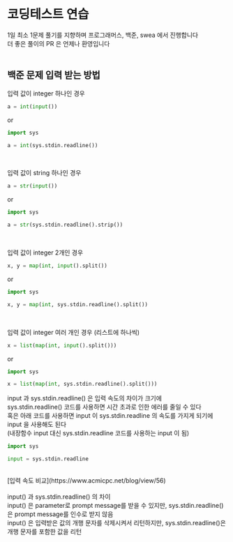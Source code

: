 # 코딩테스트 연습
1일 최소 1문제 풀기를 지향하며 프로그래머스, 백준, swea 에서 진행합니다
<br>
더 좋은 풀이의 PR 은 언제나 환영입니다
<br>
<br>

## 백준 문제 입력 받는 방법
입력 값이 integer 하나인 경우

```python
a = int(input())
```
or
```python
import sys

a = int(sys.stdin.readline())
```
<br>

입력 값이 string 하나인 경우

```python
a = str(input())
```
or
```python
import sys

a = str(sys.stdin.readline().strip())
```
<br>

입력 값이 integer 2개인 경우

```python
x, y = map(int, input().split())
```
or
```python
import sys

x, y = map(int, sys.stdin.readline().split())
```
<br>

입력 값이 integer 여러 개인 경우 (리스트에 하나씩)

```python
x = list(map(int, input().split()))
```
or
```python
import sys

x = list(map(int, sys.stdin.readline().split()))
```

input 과 sys.stdin.readline() 은 입력 속도의 차이가 크기에 
<br>
sys.stdin.readline() 코드를 사용하면 시간 초과로 인한 에러를 줄일 수 있다
<br>
혹은 아래 코드를 사용하면 input 이 sys.stdin.readline 의 속도를 가지게 되기에 input 을 사용해도 된다
<br>
(내장함수 input 대신 sys.stdin.readline 코드를 사용하는 input 이 됨)

```python
import sys

input = sys.stdin.readline
```
<br>
[입력 속도 비교](https://www.acmicpc.net/blog/view/56)
<br>
<br>
input() 과 sys.stdin.readline() 의 차이
<br>
input() 은 parameter로 prompt message를 받을 수 있지만, sys.stdin.readline()은 prompt message를 인수로 받지 않음
<br>
input() 은 입력받은 값의 개행 문자를 삭제시켜서 리턴하지만, sys.stdin.readline()은 개행 문자를 포함한 값을 리턴
